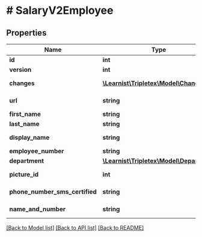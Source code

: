 # # SalaryV2Employee

## Properties

Name | Type | Description | Notes
------------ | ------------- | ------------- | -------------
**id** | **int** |  | [optional]
**version** | **int** |  | [optional]
**changes** | [**\Learnist\Tripletex\Model\Change[]**](Change.md) |  | [optional] [readonly]
**url** | **string** |  | [optional] [readonly]
**first_name** | **string** |  | [optional]
**last_name** | **string** |  | [optional]
**display_name** | **string** |  | [optional] [readonly]
**employee_number** | **string** |  | [optional]
**department** | [**\Learnist\Tripletex\Model\Department**](Department.md) |  | [optional]
**picture_id** | **int** |  | [optional] [readonly]
**phone_number_sms_certified** | **string** |  | [optional] [readonly]
**name_and_number** | **string** |  | [optional] [readonly]

[[Back to Model list]](../../README.md#models) [[Back to API list]](../../README.md#endpoints) [[Back to README]](../../README.md)
